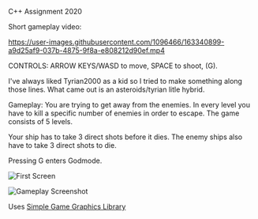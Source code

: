 C++ Assignment 2020

Short gameplay video:

https://user-images.githubusercontent.com/1096466/163340899-a9d25af9-037b-4875-9f8a-e808212d90ef.mp4

CONTROLS: ARROW KEYS/WASD to move, SPACE to shoot, (G).

I've always liked Tyrian2000 as a kid so I tried to make something along those lines. What came out is an asteroids/tyrian litle hybrid.

Gameplay: You are trying to get away from the enemies. In every level you have to kill a specific number of enemies in order to escape. The game consists of 5 levels.

Your ship has to take 3 direct shots before it dies.
The enemy ships also have to take 3 direct shots to die.

Pressing G enters Godmode.

![First Screen](https://github.com/F3V3R/CPP-2D-Space-Shooter/blob/master/cpp-assignment-first-screen.png)

![Gameplay Screenshot](https://github.com/F3V3R/CPP-2D-Space-Shooter/blob/master/cpp-assignment-gameplay.png)

Uses [Simple Game Graphics Library](https://github.com/cgaueb/sgg)
